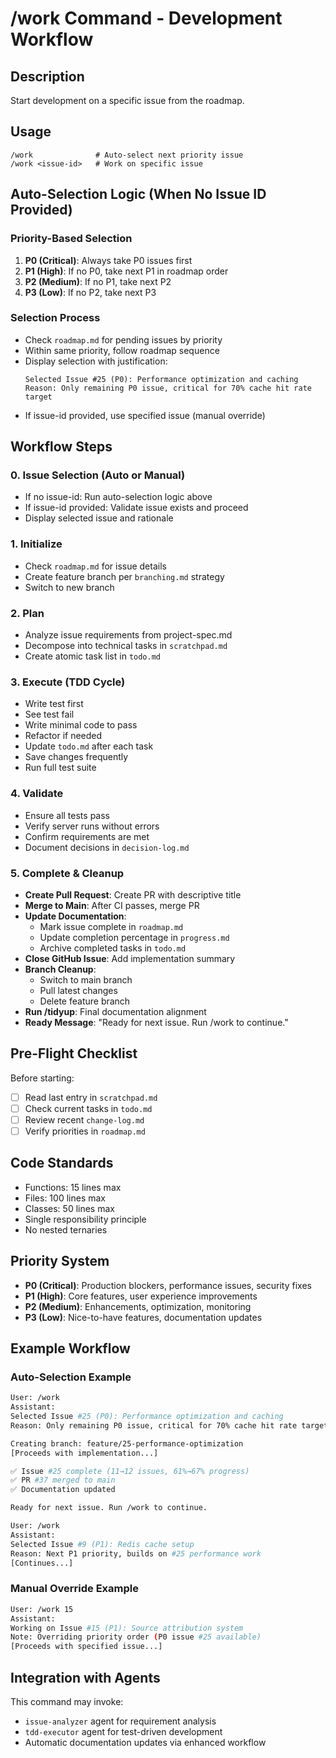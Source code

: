 # /work Command - Development Workflow

## Description
Start development on a specific issue from the roadmap.

## Usage
```
/work              # Auto-select next priority issue
/work <issue-id>   # Work on specific issue
```

## Auto-Selection Logic (When No Issue ID Provided)

### Priority-Based Selection
1. **P0 (Critical)**: Always take P0 issues first
2. **P1 (High)**: If no P0, take next P1 in roadmap order
3. **P2 (Medium)**: If no P1, take next P2
4. **P3 (Low)**: If no P2, take next P3

### Selection Process
- Check `roadmap.md` for pending issues by priority
- Within same priority, follow roadmap sequence
- Display selection with justification:
  ```
  Selected Issue #25 (P0): Performance optimization and caching
  Reason: Only remaining P0 issue, critical for 70% cache hit rate target
  ```
- If issue-id provided, use specified issue (manual override)

## Workflow Steps

### 0. Issue Selection (Auto or Manual)
- If no issue-id: Run auto-selection logic above
- If issue-id provided: Validate issue exists and proceed
- Display selected issue and rationale

### 1. Initialize
- Check `roadmap.md` for issue details
- Create feature branch per `branching.md` strategy
- Switch to new branch

### 2. Plan
- Analyze issue requirements from project-spec.md
- Decompose into technical tasks in `scratchpad.md`
- Create atomic task list in `todo.md`

### 3. Execute (TDD Cycle)
- Write test first
- See test fail
- Write minimal code to pass
- Refactor if needed
- Update `todo.md` after each task
- Save changes frequently
- Run full test suite

### 4. Validate
- Ensure all tests pass
- Verify server runs without errors
- Confirm requirements are met
- Document decisions in `decision-log.md`

### 5. Complete & Cleanup
- **Create Pull Request**: Create PR with descriptive title
- **Merge to Main**: After CI passes, merge PR
- **Update Documentation**:
  - Mark issue complete in `roadmap.md`
  - Update completion percentage in `progress.md`
  - Archive completed tasks in `todo.md`
- **Close GitHub Issue**: Add implementation summary
- **Branch Cleanup**:
  - Switch to main branch
  - Pull latest changes
  - Delete feature branch
- **Run /tidyup**: Final documentation alignment
- **Ready Message**: "Ready for next issue. Run /work to continue."

## Pre-Flight Checklist
Before starting:
- [ ] Read last entry in `scratchpad.md`
- [ ] Check current tasks in `todo.md`
- [ ] Review recent `change-log.md`
- [ ] Verify priorities in `roadmap.md`

## Code Standards
- Functions: 15 lines max
- Files: 100 lines max
- Classes: 50 lines max
- Single responsibility principle
- No nested ternaries

## Priority System
- **P0 (Critical)**: Production blockers, performance issues, security fixes
- **P1 (High)**: Core features, user experience improvements
- **P2 (Medium)**: Enhancements, optimization, monitoring
- **P3 (Low)**: Nice-to-have features, documentation updates

## Example Workflow

### Auto-Selection Example
```bash
User: /work
Assistant:
Selected Issue #25 (P0): Performance optimization and caching
Reason: Only remaining P0 issue, critical for 70% cache hit rate target

Creating branch: feature/25-performance-optimization
[Proceeds with implementation...]

✅ Issue #25 complete (11→12 issues, 61%→67% progress)
✅ PR #37 merged to main
✅ Documentation updated

Ready for next issue. Run /work to continue.

User: /work
Assistant:
Selected Issue #9 (P1): Redis cache setup
Reason: Next P1 priority, builds on #25 performance work
[Continues...]
```

### Manual Override Example
```bash
User: /work 15
Assistant:
Working on Issue #15 (P1): Source attribution system
Note: Overriding priority order (P0 issue #25 available)
[Proceeds with specified issue...]
```

## Integration with Agents
This command may invoke:
- `issue-analyzer` agent for requirement analysis
- `tdd-executor` agent for test-driven development
- Automatic documentation updates via enhanced workflow
